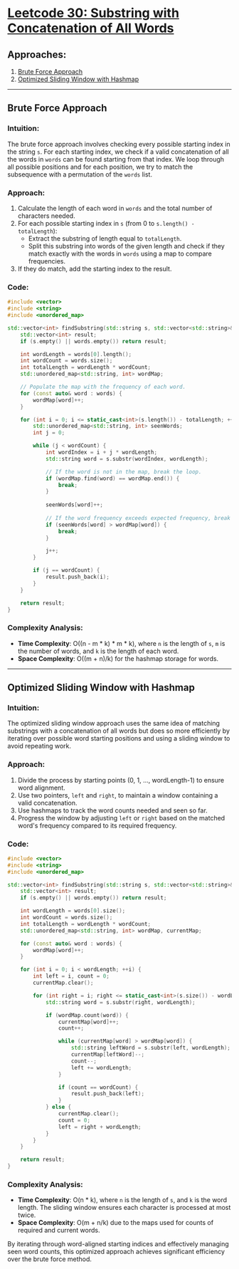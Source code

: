 # [Leetcode 30: Substring with Concatenation of All Words](https://leetcode.com/problems/substring-with-concatenation-of-all-words/)

## Approaches:
1. [Brute Force Approach](#brute-force-approach)
2. [Optimized Sliding Window with Hashmap](#optimized-sliding-window-with-hashmap)

---

## Brute Force Approach

### Intuition:
The brute force approach involves checking every possible starting index in the string `s`. For each starting index, we check if a valid concatenation of all the words in `words` can be found starting from that index. We loop through all possible positions and for each position, we try to match the subsequence with a permutation of the `words` list.

### Approach:
1. Calculate the length of each word in `words` and the total number of characters needed.
2. For each possible starting index in `s` (from 0 to `s.length() - totalLength`):
    - Extract the substring of length equal to `totalLength`.
    - Split this substring into words of the given length and check if they match exactly with the words in `words` using a map to compare frequencies.
3. If they do match, add the starting index to the result.

### Code:
```cpp
#include <vector>
#include <string>
#include <unordered_map>

std::vector<int> findSubstring(std::string s, std::vector<std::string>& words) {
    std::vector<int> result;
    if (s.empty() || words.empty()) return result;

    int wordLength = words[0].length();
    int wordCount = words.size();
    int totalLength = wordLength * wordCount;
    std::unordered_map<std::string, int> wordMap;

    // Populate the map with the frequency of each word.
    for (const auto& word : words) {
        wordMap[word]++;
    }

    for (int i = 0; i <= static_cast<int>(s.length()) - totalLength; ++i) {
        std::unordered_map<std::string, int> seenWords;
        int j = 0;

        while (j < wordCount) {
            int wordIndex = i + j * wordLength;
            std::string word = s.substr(wordIndex, wordLength);

            // If the word is not in the map, break the loop.
            if (wordMap.find(word) == wordMap.end()) {
                break;
            }
            
            seenWords[word]++;
            
            // If the word frequency exceeds expected frequency, break the loop.
            if (seenWords[word] > wordMap[word]) {
                break;
            }

            j++;
        }

        if (j == wordCount) {
            result.push_back(i);
        }
    }

    return result;
}
```

### Complexity Analysis:
- **Time Complexity**: O((n - m * k) * m * k), where `n` is the length of `s`, `m` is the number of words, and `k` is the length of each word.
- **Space Complexity**: O((m + n)/k) for the hashmap storage for words.

---

## Optimized Sliding Window with Hashmap

### Intuition:
The optimized sliding window approach uses the same idea of matching substrings with a concatenation of all words but does so more efficiently by iterating over possible word starting positions and using a sliding window to avoid repeating work.

### Approach:
1. Divide the process by starting points (0, 1, ..., wordLength-1) to ensure word alignment.
2. Use two pointers, `left` and `right`, to maintain a window containing a valid concatenation.
3. Use hashmaps to track the word counts needed and seen so far.
4. Progress the window by adjusting `left` or `right` based on the matched word's frequency compared to its required frequency.

### Code:
```cpp
#include <vector>
#include <string>
#include <unordered_map>

std::vector<int> findSubstring(std::string s, std::vector<std::string>& words) {
    std::vector<int> result;
    if (s.empty() || words.empty()) return result;

    int wordLength = words[0].size();
    int wordCount = words.size();
    int totalLength = wordLength * wordCount;
    std::unordered_map<std::string, int> wordMap, currentMap;

    for (const auto& word : words) {
        wordMap[word]++;
    }

    for (int i = 0; i < wordLength; ++i) {
        int left = i, count = 0;
        currentMap.clear();

        for (int right = i; right <= static_cast<int>(s.size()) - wordLength; right += wordLength) {
            std::string word = s.substr(right, wordLength);

            if (wordMap.count(word)) {
                currentMap[word]++;
                count++;

                while (currentMap[word] > wordMap[word]) {
                    std::string leftWord = s.substr(left, wordLength);
                    currentMap[leftWord]--;
                    count--;
                    left += wordLength;
                }

                if (count == wordCount) {
                    result.push_back(left);
                }
            } else {
                currentMap.clear();
                count = 0;
                left = right + wordLength;
            }
        }
    }

    return result;
}
```

### Complexity Analysis:
- **Time Complexity**: O(n * k), where `n` is the length of `s`, and `k` is the word length. The sliding window ensures each character is processed at most twice.
- **Space Complexity**: O(m + n/k) due to the maps used for counts of required and current words. 

By iterating through word-aligned starting indices and effectively managing seen word counts, this optimized approach achieves significant efficiency over the brute force method.

